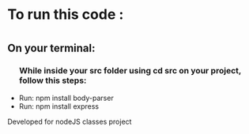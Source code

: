 

<h1> To run this code : <h1>
  
  
<h2> On your terminal: </h2>
  <ul>
    <h3> While inside your src folder using cd src on your project, follow this steps:</h3>
    <li> Run: npm install body-parser </li>
    <li> Run: npm install express </li>
  </ul>
  <p>Developed for nodeJS classes project</p>
